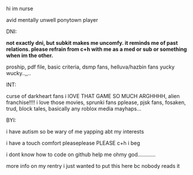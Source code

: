 hi im nurse

avid mentally unwell ponytown player

DNI:

**not exactly dni, but subkit makes me uncomfy. it reminds me of past relations. please refrain from c+h with me as a med or sub or something when im the other.**

proship, pdf file, basic criteria, dsmp fans, helluva/hazbin fans yucky wucky..,,..

INT:

curse of darkheart fans i lOVE THAT GAME SO MUCH ARGHHHH, alien franchise!!!! i love those movies, sprunki fans pplease, pjsk fans, fosaken, trud, block tales, basically any roblox media mayhaps...

BYI:

i have autism so be wary of me yapping abt my interests

i have a touch comfort pleaseplease PLEASE c+h i beg

i dont know how to code on github help me ohmy god............

more info on my rentry i just wanted to put this here bc nobody reads it

